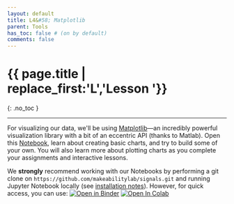 ```yaml
---
layout: default
title: L4&#58; Matplotlib
parent: Tools
has_toc: false # (on by default)
comments: false
---
```


# {{ page.title | replace_first:'L','Lesson '}}
{: .no_toc }

---

For visualizing our data, we'll be using [Matplotlib](https://matplotlib.org/)—an incredibly powerful visualization library with a bit of an eccentric API (thanks to Matlab). Open this [Notebook](https://github.com/makeabilitylab/signals/blob/master/Tutorials/IntroToMatplotlib.ipynb), learn about creating basic charts, and try to build some of your own. You will also learn more about plotting charts as you complete your assignments and interactive lessons.

We **strongly** recommend working with our Notebooks by performing a git clone on `https://github.com/makeabilitylab/signals.git` and running Jupyter Notebook locally (see [installation notes](jupyter-notebook.md)). However, for quick access, you can use:
[![Open in Binder](https://mybinder.org/badge_logo.svg)](https://mybinder.org/v2/gh/makeabilitylab/signals/master?filepath=Tutorials%2FIntroToMatplotlib.ipynb) [![Open In Colab](https://colab.research.google.com/assets/colab-badge.svg)](https://colab.research.google.com/github/makeabilitylab/signals/blob/master/Tutorials/IntroToMatplotlib.ipynb)